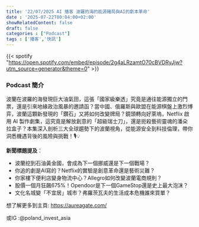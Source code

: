 ```yaml
---
title: '22/07/2025 AI 播客 波羅的海的能源賭局與AI的劇本革命'
date : '2025-07-22T00:04:00+02:00'
showRelatedContent: false
draft: false
categories : ["Podcast"]
tags : ['播客','快訊']
---
```

{{< spotify "https://open.spotify.com/embed/episode/2g4aLRzamtO70cBVDRyJjw?utm_source=generator&theme=0" >}}



### Podcast 簡介

波蘭在波羅的海發現巨大油氣田，這張「國家級樂透」究竟是通往能源獨立的門票，還是引來地緣政治風暴的邀請函？當中國、俄羅斯與歐盟在能源棋盤上激烈博弈，波蘭這顆新發現的「鑽石」又將如何改變牌局？鏡頭轉向好萊塢，Netflix 啟用 AI 製作劇集，這究竟是解放創意的「超級瑞士刀」，還是扼殺藝術靈魂的潘朵拉盒子？本集深入剖析三大全球趨勢下的波蘭視角，從能源安全到科技倫理，帶你洞悉機遇背後的風險與挑戰！🎙️💡

**新聞標題提及**：

*   波蘭挖到石油黃金國，會成為下一個挪威還是下一個戰場？
*   你追的劇是AI寫的？Netflix的實驗是創意革命還是藝術災難？
*   你家樓下便利店變身物流中心？Allegro如何改變波蘭電商規則？
*   股價一個月狂飆675%！Opendoor是下一個GameStop還是史上最大泡沫？
*   文化名城變「不宜居」城市？弗羅茨瓦夫的生活成本危機誰來買單？

想了解更多到主頁: https://aureagate.com/

或IG :@poland_invest_asia